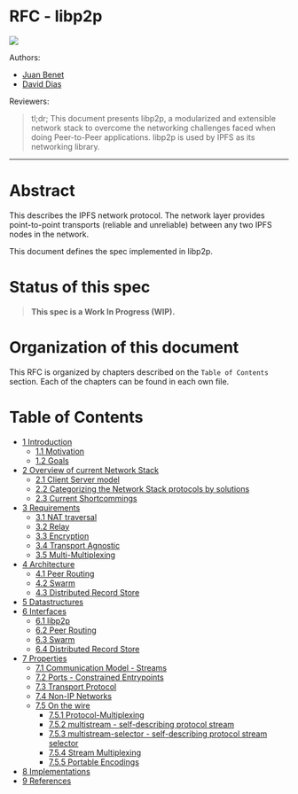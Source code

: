 RFC - libp2p
============

![](https://raw.githubusercontent.com/diasdavid/specs/libp2p-spec/protocol/network/figs/logo.png)

Authors: 
- [Juan Benet](https://github.com/jbenet)
- [David Dias](https://github.com/diasdavid)

Reviewers:


> tl;dr; This document presents libp2p, a modularized and extensible network stack to overcome the networking challenges faced when doing Peer-to-Peer applications. libp2p is used by IPFS as its networking library.

* * *

# Abstract

This describes the IPFS network protocol. The network layer provides point-to-point transports (reliable and unreliable) between any two IPFS nodes in the network.

This document defines the spec implemented in libp2p.

# Status of this spec

> **This spec is a Work In Progress (WIP).**

# Organization of this document

This RFC is organized by chapters described on the `Table of Contents` section. Each of the chapters can be found in each own file.

# Table of Contents

- [1 Introduction](/protocol/network/1-introduction.md)
  - [1.1 Motivation](/protocol/network/1-introduction.md#11-motivation)
  - [1.2 Goals](/protocol/network/1-introduction.md#12-goals)
- [2 Overview of current Network Stack](/protocol/network/2-state-of-the-art.md)
  - [2.1 Client Server model](/protocol/network/2-state-of-the-art.md#21-the-client-server-model)
  - [2.2 Categorizing the Network Stack protocols by solutions](/protocol/network/2-state-of-the-art.md#22-categorizing-the-network-stack-protocols-by-solutions)
  - [2.3 Current Shortcommings](/protocol/network/2-state-of-the-art.md#23-current-shortcommings)
- [3 Requirements](/protocol/network/3-requirements.md)
  - [3.1 NAT traversal](/protocol/network/3-requirements.md#31-nat-traversal)
  - [3.2 Relay](/protocol/network/3-requirements.md#32-relay)
  - [3.3 Encryption](/protocol/network/3-requirements.md#33-encryption)
  - [3.4 Transport Agnostic](/protocol/network/3-requirements.md#34-transport-agnostic)
  - [3.5 Multi-Multiplexing](/protocol/network/3-requirements.md#35-multi-multiplexing)
- [4 Architecture](/protocol/network/4-architecture.md)
  - [4.1 Peer Routing](/protocol/network/4-architecture.md#41-peer-routing)
  - [4.2 Swarm](/protocol/network/4-architecture.md#42-swarm)
  - [4.3 Distributed Record Store](/protocol/network/4-architecture.md#43-distributed-record-store)
- [5 Datastructures](/protocol/network/5-datastructures.md)
- [6 Interfaces](/protocol/network/6-interfaces.md)
  - [6.1 libp2p](/protocol/network/6-interfaces.md#61-libp2p)
  - [6.2 Peer Routing](/protocol/network/6-interfaces.md#62-peer-routing)
  - [6.3 Swarm](/protocol/network/6-interfaces.md#63-swarm)
  - [6.4 Distributed Record Store](/protocol/network/6-interfaces.md#64-distributed-record-store)
- [7 Properties](/protocol/network/7-properties.md)
  - [7.1 Communication Model - Streams](/protocol/network/7-properties.md#71-communication-model---streams)
  - [7.2 Ports - Constrained Entrypoints](/protocol/network/7-properties.md#72-ports---constrained-entrypoints)
  - [7.3 Transport Protocol](/protocol/network/7-properties.md#73-transport-protocols)
  - [7.4 Non-IP Networks](/protocol/network/7-properties.md#74-non-ip-networks)
  - [7.5 On the wire](/protocol/network/7-properties.md#75-on-the-wire)
    - [7.5.1 Protocol-Multiplexing](/protocol/network/7-properties.md#751-protocol-multiplexing)
    - [7.5.2 multistream - self-describing protocol stream](/protocol/network/7-properties.md#752-multistream---self-describing-protocol-stream)
    - [7.5.3 multistream-selector - self-describing protocol stream selector](/protocol/network/7-properties.md#753-multistream-selector---self-describing-protocol-stream-selector)
    - [7.5.4 Stream Multiplexing](/protocol/network/7-properties.md#754-stream-multiplexing)
    - [7.5.5 Portable Encodings](/protocol/network/7-properties.md#755-portable-encodings)
- [8 Implementations](/protocol/network/8-implementations.md)
- [9 References](/protocol/network/9-references.md)
